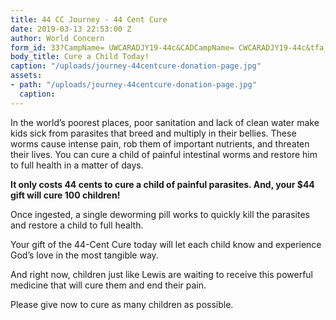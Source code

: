 ```yaml
---
title: 44 CC Journey - 44 Cent Cure
date: 2019-03-13 22:53:00 Z
author: World Concern
form_id: 33?CampName= UWCARADJY19-44c&CADCampName= CWCARADJY19-44c&tfa_1202=Cure
body_title: Cure a Child Today!
caption: "/uploads/journey-44centcure-donation-page.jpg"
assets:
- path: "/uploads/journey-44centcure-donation-page.jpg"
  caption: 
---
```


In the world’s poorest places, poor sanitation and lack of clean water make kids sick from parasites that breed and multiply in their bellies. These worms cause intense pain, rob them of important nutrients, and threaten their lives. 
You can cure a child of painful intestinal worms and restore him to full health in a matter of days. 

**It only costs 44 cents to cure a child of painful parasites.  And, your $44 gift will cure 100 children!**

Once ingested, a single deworming pill works to quickly kill the parasites and restore a child to full health. 

Your gift of the 44-Cent Cure today will let each child know and experience God’s love in the most tangible way.

And right now, children just like Lewis are waiting to receive this powerful medicine that will cure them and end their pain.  

Please give now to cure as many children as possible.
